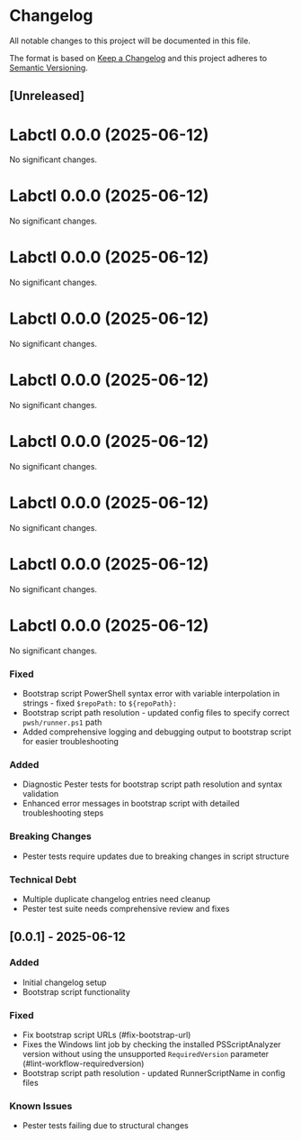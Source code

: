 # Changelog

All notable changes to this project will be documented in this file.

The format is based on [Keep a Changelog](https://keepachangelog.com/en/1.1.0/) and this project adheres to [Semantic Versioning](https://semver.org/spec/v2.0.0.html).

## [Unreleased]
# Labctl 0.0.0 (2025-06-12)

No significant changes.


# Labctl 0.0.0 (2025-06-12)

No significant changes.


# Labctl 0.0.0 (2025-06-12)

No significant changes.


# Labctl 0.0.0 (2025-06-12)

No significant changes.


# Labctl 0.0.0 (2025-06-12)

No significant changes.


# Labctl 0.0.0 (2025-06-12)

No significant changes.


# Labctl 0.0.0 (2025-06-12)

No significant changes.


# Labctl 0.0.0 (2025-06-12)

No significant changes.


# Labctl 0.0.0 (2025-06-12)

No significant changes.


### Fixed
- Bootstrap script PowerShell syntax error with variable interpolation in strings - fixed `$repoPath:` to `${repoPath}:`
- Bootstrap script path resolution - updated config files to specify correct `pwsh/runner.ps1` path
- Added comprehensive logging and debugging output to bootstrap script for easier troubleshooting

### Added
- Diagnostic Pester tests for bootstrap script path resolution and syntax validation
- Enhanced error messages in bootstrap script with detailed troubleshooting steps

### Breaking Changes
- Pester tests require updates due to breaking changes in script structure

### Technical Debt
- Multiple duplicate changelog entries need cleanup
- Pester test suite needs comprehensive review and fixes

## [0.0.1] - 2025-06-12

### Added
- Initial changelog setup
- Bootstrap script functionality

### Fixed
- Fix bootstrap script URLs (#fix-bootstrap-url)
- Fixes the Windows lint job by checking the installed PSScriptAnalyzer version without using the unsupported `RequiredVersion` parameter (#lint-workflow-requiredversion)
- Bootstrap script path resolution - updated RunnerScriptName in config files

### Known Issues
- Pester tests failing due to structural changes
